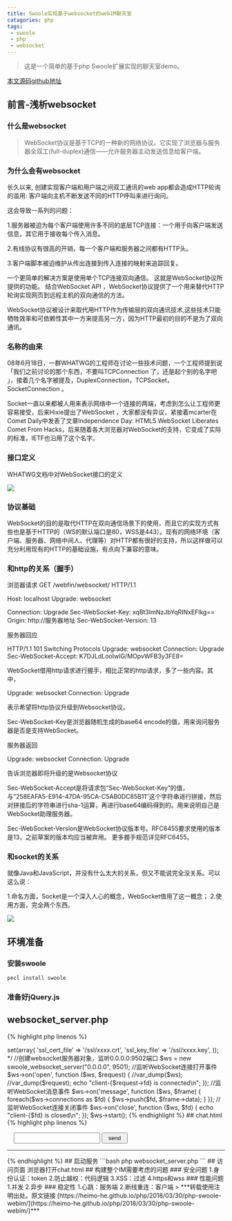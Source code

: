 ```yaml
---
title: Swoole实现基于websocket的webIM聊天室
catagories: php
tags:
 - swoole
 - php
 - websocket
---
```


> 这是一个简单的基于php Swoole扩展实现的聊天室demo。

[本文源码github地址](https://github.com/Heimo-He/webIM)

<!-- more -->

## 前言-浅析websocket

### 什么是websocket

> WebSocket协议是基于TCP的一种新的网络协议。它实现了浏览器与服务器全双工(full-duplex)通信——允许服务器主动发送信息给客户端。

### 为什么会有websocket

长久以来, 创建实现客户端和用户端之间双工通讯的web app都会造成HTTP轮询的滥用: 客户端向主机不断发送不同的HTTP呼叫来进行询问。

这会导致一系列的问题：

1.服务器被迫为每个客户端使用许多不同的底层TCP连接：一个用于向客户端发送信息，其它用于接收每个传入消息。

2.有线协议有很高的开销，每一个客户端和服务器之间都有HTTP头。

3.客户端脚本被迫维护从传出连接到传入连接的映射来追踪回复。

一个更简单的解决方案是使用单个TCP连接双向通信。 这就是WebSocket协议所提供的功能。 结合WebSocket API ，WebSocket协议提供了一个用来替代HTTP轮询实现网页到远程主机的双向通信的方法。

WebSocket协议被设计来取代用HTTP作为传输层的双向通讯技术,这些技术只能牺牲效率和可依赖性其中一方来提高另一方，因为HTTP最初的目的不是为了双向通讯。

### 名称的由来

08年6月18日，一群WHATWG的工程师在讨论一些技术问题，一个工程师提到说「我们之前讨论的那个东西，不要叫TCPConnection 了，还是起个别的名字吧 」，接着几个名字被提及，DuplexConnection，TCPSocket，SocketConnection 。

Socket一直以来都被人用来表示网络中一个连接的两端，考虑到怎么让工程师更容易接受，后来Hixie提出了WebSocket ，大家都没有异议，紧接着mcarter在Comet Daily中发表了文章Independence Day: HTML5 WebSocket Liberates Comet From Hacks，后来随着各大浏览器对WebSocket的支持，它变成了实际的标准，IETF也沿用了这个名字。

### 接口定义

WHATWG文档中对WebSocket接口的定义 

![](https://ws1.sinaimg.cn/large/005H70QEgy1fq58gh3koqj30qw0fs0wg.jpg)

### 协议基础

WebSocket的目的是取代HTTP在双向通信场景下的使用，而且它的实现方式有些也是基于HTTP的（WS的默认端口是80，WSS是443）。现有的网络环境（客户端、服务器、网络中间人、代理等）对HTTP都有很好的支持，所以这样做可以充分利用现有的HTTP的基础设施，有点向下兼容的意味。 

### 和http的关系（握手）

浏览器请求
GET /webfin/websocket/ HTTP/1.1

Host: localhost
Upgrade: websocket

Connection: Upgrade
Sec-WebSocket-Key: xqBt3ImNzJbYqRINxEFlkg==
Origin: http://服务器地址
Sec-WebSocket-Version: 13

服务器回应

HTTP/1.1 101 Switching Protocols
Upgrade: websocket
Connection: Upgrade
Sec-WebSocket-Accept: K7DJLdLooIwIG/MOpvWFB3y3FE8=

WebSocket借用http请求进行握手，相比正常的http请求，多了一些内容。其中，

Upgrade: websocket
Connection: Upgrade

表示希望将http协议升级到Websocket协议。

Sec-WebSocket-Key是浏览器随机生成的base64 encode的值，用来询问服务器是否是支持WebSocket。

服务器返回

Upgrade: websocket
Connection: Upgrade

告诉浏览器即将升级的是Websocket协议

Sec-WebSocket-Accept是将请求包“Sec-WebSocket-Key”的值，与”258EAFA5-E914-47DA-95CA-C5AB0DC85B11″这个字符串进行拼接，然后对拼接后的字符串进行sha-1运算，再进行base64编码得到的。用来说明自己是WebSocket助理服务器。

Sec-WebSocket-Version是WebSocket协议版本号。RFC6455要求使用的版本是13，之前草案的版本均应当被弃用。
更多握手规范详见RFC6455。

### 和socket的关系

就像Java和JavaScript，并没有什么太大的关系，但又不能说完全没关系。可以这么说：

1.命名方面，Socket是一个深入人心的概念，WebSocket借用了这一概念；
2.使用方面，完全两个东西。

![](https://ws1.sinaimg.cn/large/005H70QEgy1fq58ows4yaj30ee0dgwj6.jpg)

## 环境准备

### 安装swoole

```bash
pecl install swoole
```

### 准备好jQuery.js

## websocket_server.php

{% highlight php linenos %}
<?php
/**
 * Created by PhpStorm.
 * User: heimo
 * Date: 2017/6/8
 * Time: 下午10:52
 */

/*
创建wss

$ws = new swoole_websocket_server("0.0.0.0", 9502, SWOOLE_PROCESS, SWOOLE_SOCK_TCP | SWOOLE_SSL);
$ws->set(array(
    'ssl_cert_file' => '/ssl/xxxx.crt',
    'ssl_key_file' => '/ssl/xxxx.key',
));
*/


//创建websocket服务器对象，监听0.0.0.0:9502端口
$ws = new swoole_websocket_server("0.0.0.0", 9501);

//监听WebSocket连接打开事件
$ws->on('open', function ($ws, $request) {
    //var_dump($ws);
    //var_dump($request);
    echo "client-{$request->fd} is connected\n";
});

//监听WebSocket消息事件
$ws->on('message', function ($ws, $frame) {
   foreach($ws->connections as $fd)
    {
        $ws->push($fd, $frame->data);
    } 
});

//监听WebSocket连接关闭事件
$ws->on('close', function ($ws, $fd) {
    echo "client-{$fd} is closed\n";
});

$ws->start();

{% endhighlight %}

## chat.html

{% highlight php linenos %}
<!DOCTYPE html>
<html lang="en">
<head>
    <meta charset="UTF-8">
    <title>websocket</title>
</head>
<style>
    .sendBox { margin: 15px; }
    .sendBox .input { width: 200px;height: 25px; }
    .sendBox .button{ width: 60px;height: 25px; }
</style>
<body>
    <div class="sendBox">
        <input class="input" id="msg" />
        <button class="button" type="button" onclick="send()">send</button>
    </div>
    <hr>
    <div>
        <ul id="chatMsg">

        </ul>
    </div>
</body>
<script type="text/javascript" src="jquery.js"></script>
<script>
    var wsServer = 'ws://127.0.0.1:9501';
    var websocket = new WebSocket(wsServer);

    //打开事件
    websocket.onopen = function (evt) {
        $("#chatMsg").append("<li style='color: green'>Connected to WebSocket server!</li>");
    };

    //关闭事件
    websocket.onclose = function (evt) {
        $("#chatMsg").append("<li style='color: red'>Disconnected!</li>");
    };

    //消息事件
    websocket.onmessage = function (evt) {
        $("#chatMsg").prepend("<li style='color: blue'>new message:"+escapeHtml(evt.data)+"</li>");
    };

    //异常事件
    websocket.onerror = function (evt, e) {
        $("#chatMsg").append("<li style='color: red'>Error occured:"+evt.data+"</li>");
    };

    //发送消息
    function send() {
        var msg = $('#msg').val();
	if (msg.length/1024 > 1 || msg.length == 0){
            alert('消息内容不符合规范');        
	}else {
            websocket.send(msg);
	    $('#msg').val('');
        }
    }

    document.onkeydown = function(e){
        var ev = document.all ? window.event : e;
        if(ev.keyCode==13) {
            send();
            $('#msg').val('');
        }
    }

    //过滤
    var entityMap = {
        "&": "&amp;",
        "<": "&lt;",
        ">": "&gt;",
        '"': '&quot;',
        "'": '&#39;',
        "/": '&#x2F;'
    };

    function escapeHtml(string) {
        return String(string).replace(/[&<>"'\/]/g, function (s) {
            return entityMap[s];
        });
    }
</script>
</html>

{% endhighlight %}

## 启动服务

```bash
php websocket_server.php
```

## 访问页面

浏览器打开chat.html

## 构建整个IM需要考虑的问题

### 安全问题

1.身份认证：token

2.防止越权：代码逻辑

3.XSS：过滤

4.https和wss

### 性能问题

1.并发

2.异步

### 稳定性

1.心跳：服务端

2.断线重连：客户端



> ***转载使用注明出处。原文链接 [https://heimo-he.github.io/php/2018/03/30/php-swoole-webim/](https://heimo-he.github.io/php/2018/03/30/php-swoole-webim/)***